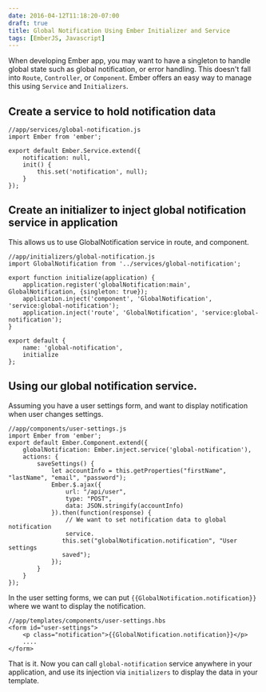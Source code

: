 ```yaml
---
date: 2016-04-12T11:18:20-07:00
draft: true
title: Global Notification Using Ember Initializer and Service
tags: [EmberJS, Javascript]
---
```


When developing Ember app, you may want to have a singleton to handle
global state such as global notification, or error handling.<!--more--> This doesn't fall
into `Route`, `Controller`, or `Component`. Ember offers an easy way to manage
this using `Service` and `Initializers`.

## Create a service to hold notification data   

    //app/services/global-notification.js
    import Ember from 'ember';
    
    export default Ember.Service.extend({
        notification: null,
        init() {
            this.set('notification', null);
        }
    });

## Create an initializer to inject global notification service in application
This allows us to use GlobalNotification service in route, and component.

    //app/initializers/global-notification.js
    import GlobalNotification from '../services/global-notification';
    
    export function initialize(application) {
        application.register('globalNotification:main', GlobalNotification, {singleton: true});
        application.inject('component', 'GlobalNotification', 'service:global-notification');
        application.inject('route', 'GlobalNotification', 'service:global-notification');
    }
    
    export default {
        name: 'global-notification',
        initialize
    };

## Using our global notification service.
Assuming you have a user settings form, and want to display notification when
user changes settings.

    //app/components/user-settings.js
    import Ember from 'ember';
    export default Ember.Component.extend({
        globalNotification: Ember.inject.service('global-notification'),
        actions: {
            saveSettings() {
                let accountInfo = this.getProperties("firstName", "lastName", "email", "password");
                Ember.$.ajax({
                    url: "/api/user",
                    type: "POST",
                    data: JSON.stringify(accountInfo)
                }).then(function(response) {
                    // We want to set notification data to global notification
                    service.
                   this.set("globalNotification.notification", "User settings
                   saved"); 
                });
            }
        }
    });

In the user setting forms, we can put `{{GlobalNotification.notification}}`
where we want to display the notification.

    //app/templates/components/user-settings.hbs
    <form id="user-settings">
        <p class="notification">{{GlobalNotification.notification}}</p>
        ....
    </form>

That is it. Now you can call `global-notification` service anywhere in your
application, and use its injection via `initializers` to display the data in
your template.
